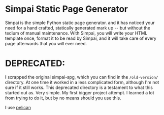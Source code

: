 # Simpai Static Page Generator

Simpai is the simple Python static page generator. and it has noticed your need for a hand crafted, statically generated mark up -- but without the tedium of manual maintenance. With Simpai, you will write your HTML template once, format it to be read by Simpai, and it will take care of every page afterwards that you will ever need.

# DEPRECATED: 

I scrapped the original simpai-spg, which you can find in the `/old-version/` directory. At one time it worked in a less complicated form, although I'm not sure if it still works. This deprecated directory is a testament to what this started out as. Very simple. My first bigger project attempt. I learned a lot from trying to do it, but by no means should you use this.

I use [pelican](https://blog.getpelican.com/)
